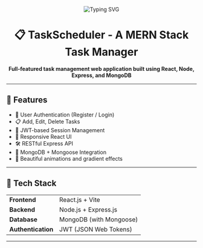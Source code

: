<!-- Typing SVG -->
<p align="center">
  <img src="https://readme-typing-svg.herokuapp.com?font=Fira+Code&pause=1000&color=4FADF7&center=true&vCenter=true&width=435&lines=Welcome+to+TaskScheduler;MERN+Stack+Project;Manage+Tasks+Smartly+%7C+Securely+%7C+Swiftly" alt="Typing SVG" />
</p>

<h1 align="center">📋 TaskScheduler - A MERN Stack Task Manager</h1>

<p align="center">
  <b>Full-featured task management web application built using React, Node, Express, and MongoDB</b>
</p>

---

## 🚀 Features

- 🔐 User Authentication (Register / Login)
- 📋 Add, Edit, Delete Tasks
- 🧠 JWT-based Session Management
- 🎨 Responsive React UI
- 🛠️ RESTful Express API
- 💾 MongoDB + Mongoose Integration
- 🎉 Beautiful animations and gradient effects

---

## 🧠 Tech Stack

<table>
  <tr>
    <td><strong>Frontend</strong></td>
    <td>React.js + Vite</td>
  </tr>
  <tr>
    <td><strong>Backend</strong></td>
    <td>Node.js + Express.js</td>
  </tr>
  <tr>
    <td><strong>Database</strong></td>
    <td>MongoDB (with Mongoose)</td>
  </tr>
  <tr>
    <td><strong>Authentication</strong></td>
    <td>JWT (JSON Web Tokens)</td>
  </tr>
</table>

---



